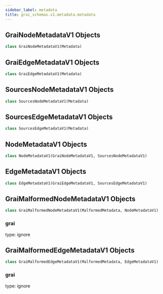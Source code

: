 ```yaml
---
sidebar_label: metadata
title: grai_schemas.v1.metadata.metadata
---
```


## GraiNodeMetadataV1 Objects

```python
class GraiNodeMetadataV1(Metadata)
```



## GraiEdgeMetadataV1 Objects

```python
class GraiEdgeMetadataV1(Metadata)
```



## SourcesNodeMetadataV1 Objects

```python
class SourcesNodeMetadataV1(Metadata)
```



## SourcesEdgeMetadataV1 Objects

```python
class SourcesEdgeMetadataV1(Metadata)
```



## NodeMetadataV1 Objects

```python
class NodeMetadataV1(GraiNodeMetadataV1, SourcesNodeMetadataV1)
```



## EdgeMetadataV1 Objects

```python
class EdgeMetadataV1(GraiEdgeMetadataV1, SourcesEdgeMetadataV1)
```



## GraiMalformedNodeMetadataV1 Objects

```python
class GraiMalformedNodeMetadataV1(MalformedMetadata, NodeMetadataV1)
```



### grai

type: ignore

## GraiMalformedEdgeMetadataV1 Objects

```python
class GraiMalformedEdgeMetadataV1(MalformedMetadata, EdgeMetadataV1)
```



### grai

type: ignore
